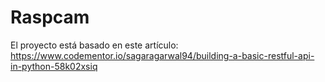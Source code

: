 #	Raspcam

El proyecto está basado en este artículo:
https://www.codementor.io/sagaragarwal94/building-a-basic-restful-api-in-python-58k02xsiq

 